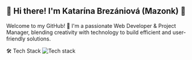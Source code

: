 ## 🌟 Hi there! I'm Katarína Brezániová (Mazonk) 👋
Welcome to my GitHub! 🚀 I'm a passionate Web Developer & Project Manager, blending creativity with technology to build efficient and user-friendly solutions.

🛠️ Tech Stack
<img src="https://skillicons.dev/icons?i=html,css,js,ts,react,tailwind,php,laravel,mysql,postgresql,git,github" alt="Tech stack" />
